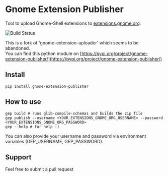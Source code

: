 # Gnome Extension Publisher
Tool to upload Gnome-Shell extensions to [extensions.gnome.org](https://extensions.gnome.org).

![Build Status](https://github.com/dmzoneill/gnome-extension-publisher/actions/workflows/main.yml/badge.svg)

This is a fork of 'gnome-extension-uploader' which seems to be abandoned.  
You can find this python module on [https://pypi.org/project/gnome-extension-publisher/](https://pypi.org/project/gnome-extension-publisher/)


## Install
```console
pip install gnome-extension-publisher
```

## How to use
```console
gep build # runs glib-compile-schemas and builds the zip file
gep publish --username <YOUR_EXTENSIONS_GNOME_ORG_USERNAME> --password <YOUR_EXTENSIONS_GNOME_ORG_PASSWORD>
gep --help # for help :)
```

You can also provide your username and password via environment variables (GEP_USERNAME, GEP_PASSWORD).


## Support
Feel free to submit a pull request
